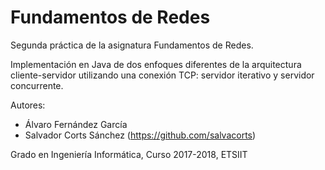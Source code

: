 # Fundamentos de Redes

Segunda práctica de la asignatura Fundamentos de Redes.

Implementación en Java de dos enfoques diferentes de la arquitectura cliente-servidor utilizando una conexión TCP: 
servidor iterativo y servidor concurrente.

Autores:
* Álvaro Fernández García
* Salvador Corts Sánchez (https://github.com/salvacorts)

Grado en Ingeniería Informática, Curso 2017-2018, ETSIIT
